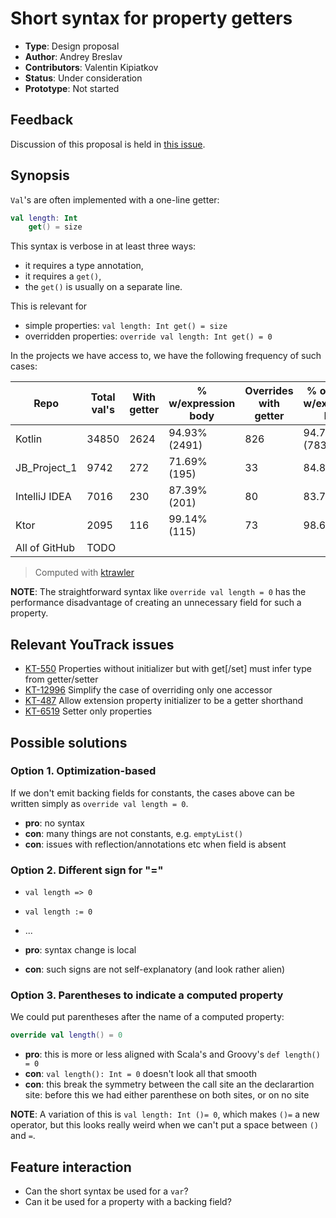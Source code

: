 # Short syntax for property getters

* **Type**: Design proposal
* **Author**: Andrey Breslav
* **Contributors**: Valentin Kipiatkov
* **Status**: Under consideration
* **Prototype**: Not started

## Feedback 

Discussion of this proposal is held in [this issue](https://github.com/Kotlin/KEEP/issues/TODO).

## Synopsis

`Val`'s are often implemented with a one-line getter:

``` kotlin
val length: Int
    get() = size
```

This syntax is verbose in at least three ways:
- it requires a type annotation,
- it requires a `get()`, 
- the `get()` is usually on a separate line.

This is relevant for

- simple properties: `val length: Int get() = size`
- overridden properties: `override val length: Int get() = 0`

In the projects we have access to, we have the following frequency of such cases:

Repo | Total val's | With getter | % w/expression body | Overrides with getter | % overrides w/expression body
---- | ---- | ---- | ---- | ---- | ----
Kotlin | 34850 | 2624 | 94.93% (2491) | 826 | 94.79% (783)
JB_Project_1 | 9742 | 272 | 71.69% (195) | 33 | 84.85% (28)
IntelliJ IDEA | 7016 | 230 | 87.39% (201) | 80 | 83.75% (67)
Ktor | 2095 | 116 | 99.14% (115) | 73 | 98.63% (72)
All of GitHub | TODO

> Computed with [ktrawler](https://github.com/abreslav/ktrawler/blob/master/src/val-getters-runner.kt)

**NOTE**: The straightforward syntax like `override val length = 0` has the performance disadvantage of creating an unnecessary field for such a property.  

## Relevant YouTrack issues

- [KT-550](https://youtrack.jetbrains.com/issue/KT-550) Properties without initializer but with get[/set] must infer type from getter/setter
- [KT-12996](https://youtrack.jetbrains.com/issue/KT-12996) Simplify the case of overriding only one accessor
- [KT-487](https://youtrack.jetbrains.com/issue/KT-487) Allow extension property initializer to be a getter shorthand
- [KT-6519](https://youtrack.jetbrains.com/issue/KT-6519) Setter only properties

## Possible solutions

### Option 1. Optimization-based

If we don't emit backing fields for constants, the cases above can be written simply as `override val length = 0`.
 
- **pro**: no syntax
- **con**: many things are not constants, e.g. `emptyList()`
- **con**: issues with reflection/annotations etc when field is absent

### Option 2. Different sign for "="

- `val length => 0`
- `val length := 0`
- ...

- **pro**: syntax change is local
- **con**: such signs are not self-explanatory (and look rather alien)
 
### Option 3. Parentheses to indicate a computed property

We could put parentheses after the name of a computed property:

``` kotlin
override val length() = 0
```

- **pro**: this is more or less aligned with Scala's and Groovy's `def length() = 0`
- **con**: `val length(): Int = 0` doesn't look all that smooth
- **con**: this break the symmetry between the call site an the declarartion site: before this we had either parenthese on both sites, or on no site

**NOTE**: A variation of this is `val length: Int ()= 0`, which makes `()=` a new operator, but this looks really weird when we can't put a space between `()` and `=`.
  
## Feature interaction
  
- Can the short syntax be used for a `var`?
- Can it be used for a property with a backing field?  
